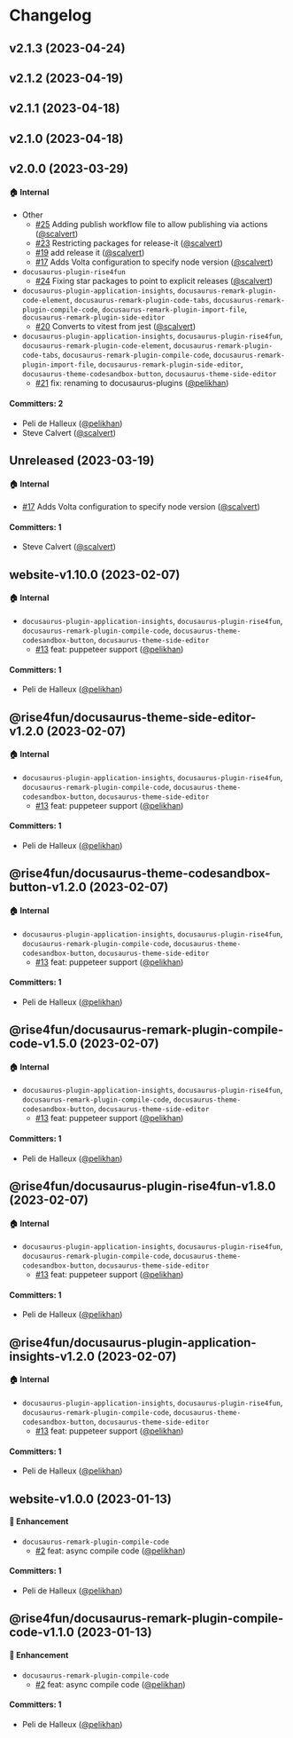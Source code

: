 # Changelog


## v2.1.3 (2023-04-24)

## v2.1.2 (2023-04-19)

## v2.1.1 (2023-04-18)

## v2.1.0 (2023-04-18)

## v2.0.0 (2023-03-29)

#### :house: Internal
* Other
  * [#25](https://github.com/microsoft/docusaurus-plugins/pull/25) Adding publish workflow file to allow publishing via actions ([@scalvert](https://github.com/scalvert))
  * [#23](https://github.com/microsoft/docusaurus-plugins/pull/23) Restricting packages for release-it ([@scalvert](https://github.com/scalvert))
  * [#19](https://github.com/microsoft/docusaurus-plugins/pull/19) add release it ([@scalvert](https://github.com/scalvert))
  * [#17](https://github.com/microsoft/docusaurus-plugins/pull/17) Adds Volta configuration to specify node version ([@scalvert](https://github.com/scalvert))
* `docusaurus-plugin-rise4fun`
  * [#24](https://github.com/microsoft/docusaurus-plugins/pull/24) Fixing star packages to point to explicit releases ([@scalvert](https://github.com/scalvert))
* `docusaurus-plugin-application-insights`, `docusaurus-remark-plugin-code-element`, `docusaurus-remark-plugin-code-tabs`, `docusaurus-remark-plugin-compile-code`, `docusaurus-remark-plugin-import-file`, `docusaurus-remark-plugin-side-editor`
  * [#20](https://github.com/microsoft/docusaurus-plugins/pull/20) Converts to vitest from jest ([@scalvert](https://github.com/scalvert))
* `docusaurus-plugin-application-insights`, `docusaurus-plugin-rise4fun`, `docusaurus-remark-plugin-code-element`, `docusaurus-remark-plugin-code-tabs`, `docusaurus-remark-plugin-compile-code`, `docusaurus-remark-plugin-import-file`, `docusaurus-remark-plugin-side-editor`, `docusaurus-theme-codesandbox-button`, `docusaurus-theme-side-editor`
  * [#21](https://github.com/microsoft/docusaurus-plugins/pull/21) fix: renaming to docusaurus-plugins ([@pelikhan](https://github.com/pelikhan))

#### Committers: 2
- Peli de Halleux ([@pelikhan](https://github.com/pelikhan))
- Steve Calvert ([@scalvert](https://github.com/scalvert))


## Unreleased (2023-03-19)

#### :house: Internal
* [#17](https://github.com/microsoft/docusaurus-plugins/pull/17) Adds Volta configuration to specify node version ([@scalvert](https://github.com/scalvert))

#### Committers: 1
- Steve Calvert ([@scalvert](https://github.com/scalvert))


## website-v1.10.0 (2023-02-07)

#### :house: Internal
* `docusaurus-plugin-application-insights`, `docusaurus-plugin-rise4fun`, `docusaurus-remark-plugin-compile-code`, `docusaurus-theme-codesandbox-button`, `docusaurus-theme-side-editor`
  * [#13](https://github.com/microsoft/docusaurus-plugins/pull/13) feat: puppeteer support ([@pelikhan](https://github.com/pelikhan))

#### Committers: 1
- Peli de Halleux ([@pelikhan](https://github.com/pelikhan))


## @rise4fun/docusaurus-theme-side-editor-v1.2.0 (2023-02-07)

#### :house: Internal
* `docusaurus-plugin-application-insights`, `docusaurus-plugin-rise4fun`, `docusaurus-remark-plugin-compile-code`, `docusaurus-theme-codesandbox-button`, `docusaurus-theme-side-editor`
  * [#13](https://github.com/microsoft/docusaurus-plugins/pull/13) feat: puppeteer support ([@pelikhan](https://github.com/pelikhan))

#### Committers: 1
- Peli de Halleux ([@pelikhan](https://github.com/pelikhan))


## @rise4fun/docusaurus-theme-codesandbox-button-v1.2.0 (2023-02-07)

#### :house: Internal
* `docusaurus-plugin-application-insights`, `docusaurus-plugin-rise4fun`, `docusaurus-remark-plugin-compile-code`, `docusaurus-theme-codesandbox-button`, `docusaurus-theme-side-editor`
  * [#13](https://github.com/microsoft/docusaurus-plugins/pull/13) feat: puppeteer support ([@pelikhan](https://github.com/pelikhan))

#### Committers: 1
- Peli de Halleux ([@pelikhan](https://github.com/pelikhan))


## @rise4fun/docusaurus-remark-plugin-compile-code-v1.5.0 (2023-02-07)

#### :house: Internal
* `docusaurus-plugin-application-insights`, `docusaurus-plugin-rise4fun`, `docusaurus-remark-plugin-compile-code`, `docusaurus-theme-codesandbox-button`, `docusaurus-theme-side-editor`
  * [#13](https://github.com/microsoft/docusaurus-plugins/pull/13) feat: puppeteer support ([@pelikhan](https://github.com/pelikhan))

#### Committers: 1
- Peli de Halleux ([@pelikhan](https://github.com/pelikhan))


## @rise4fun/docusaurus-plugin-rise4fun-v1.8.0 (2023-02-07)

#### :house: Internal
* `docusaurus-plugin-application-insights`, `docusaurus-plugin-rise4fun`, `docusaurus-remark-plugin-compile-code`, `docusaurus-theme-codesandbox-button`, `docusaurus-theme-side-editor`
  * [#13](https://github.com/microsoft/docusaurus-plugins/pull/13) feat: puppeteer support ([@pelikhan](https://github.com/pelikhan))

#### Committers: 1
- Peli de Halleux ([@pelikhan](https://github.com/pelikhan))


## @rise4fun/docusaurus-plugin-application-insights-v1.2.0 (2023-02-07)

#### :house: Internal
* `docusaurus-plugin-application-insights`, `docusaurus-plugin-rise4fun`, `docusaurus-remark-plugin-compile-code`, `docusaurus-theme-codesandbox-button`, `docusaurus-theme-side-editor`
  * [#13](https://github.com/microsoft/docusaurus-plugins/pull/13) feat: puppeteer support ([@pelikhan](https://github.com/pelikhan))

#### Committers: 1
- Peli de Halleux ([@pelikhan](https://github.com/pelikhan))


## website-v1.0.0 (2023-01-13)

#### :rocket: Enhancement
* `docusaurus-remark-plugin-compile-code`
  * [#2](https://github.com/microsoft/docusaurus-plugins/pull/2) feat: async compile code ([@pelikhan](https://github.com/pelikhan))

#### Committers: 1
- Peli de Halleux ([@pelikhan](https://github.com/pelikhan))


## @rise4fun/docusaurus-remark-plugin-compile-code-v1.1.0 (2023-01-13)

#### :rocket: Enhancement
* `docusaurus-remark-plugin-compile-code`
  * [#2](https://github.com/microsoft/docusaurus-plugins/pull/2) feat: async compile code ([@pelikhan](https://github.com/pelikhan))

#### Committers: 1
- Peli de Halleux ([@pelikhan](https://github.com/pelikhan))